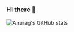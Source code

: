 ### Hi there 👋

![Anurag's GitHub stats](https://github-readme-stats.vercel.app/api?username=sKhamatulin&theme=cobalt&show_icons=true)

